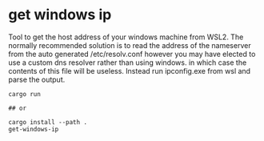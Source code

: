 # get windows ip

Tool to get the host address of your windows machine from WSL2. The normally recommended solution is to 
read the address of the nameserver from the auto generated /etc/resolv.conf however you may have elected
to use a custom dns resolver rather than using windows. in which case the contents of this file will be 
useless. Instead run ipconfig.exe from wsl and parse the output.

```
cargo run

## or

cargo install --path .
get-windows-ip
```
